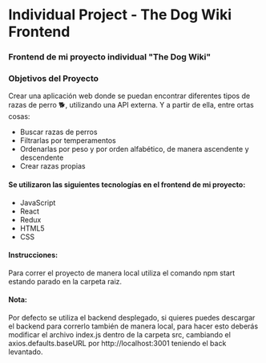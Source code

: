 # Individual Project - The Dog Wiki Frontend
### Frontend de mi proyecto individual "The Dog Wiki"
### Objetivos del Proyecto
Crear una aplicación web donde se puedan encontrar diferentes tipos de razas de perro 🐕, utilizando una API externa. Y a partir de ella, entre ortas cosas:
- Buscar razas de perros
- Filtrarlas por temperamentos
- Ordenarlas por peso y por orden alfabético, de manera ascendente y descendente
- Crear razas propias
#### Se utilizaron las siguientes tecnologías en el frontend de mi proyecto:
 - JavaScript
 - React
 - Redux
 - HTML5
 - CSS
#### Instrucciones: 
Para correr el proyecto de manera local utiliza el comando npm start estando parado en la carpeta raiz.
#### Nota: 
Por defecto se utiliza el backend desplegado, si quieres puedes descargar el backend para correrlo también de manera local, para hacer esto deberás modificar el archivo index.js dentro de la carpeta src, cambiando el axios.defaults.baseURL por http://localhost:3001 teniendo el back levantado.
